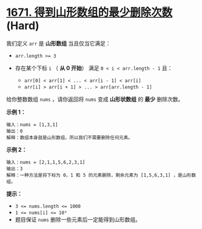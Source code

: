 # [1671. 得到山形数组的最少删除次数][link] (Hard)

[link]: https://leetcode.cn/problems/minimum-number-of-removals-to-make-mountain-array/

我们定义 `arr` 是 **山形数组** 当且仅当它满足：

- `arr.length >= 3`
- 存在某个下标 `i` （ **从 0 开始**） 满足 `0 < i < arr.length - 1` 且：

  - `arr[0] < arr[1] < ... < arr[i - 1] < arr[i]`
  - `arr[i] > arr[i + 1] > ... > arr[arr.length - 1]`

给你整数数组 `nums`  ，请你返回将 `nums` 变成 **山形状数组** 的 **最少** 删除次数。

**示例 1：**

```
输入：nums = [1,3,1]
输出：0
解释：数组本身就是山形数组，所以我们不需要删除任何元素。

```

**示例 2：**

```
输入：nums = [2,1,1,5,6,2,3,1]
输出：3
解释：一种方法是将下标为 0，1 和 5 的元素删除，剩余元素为 [1,5,6,3,1] ，是山形数组。

```

**提示：**

- `3 <= nums.length <= 1000`
- `1 <= nums[i] <= 10⁹`
- 题目保证 `nums` 删除一些元素后一定能得到山形数组。
